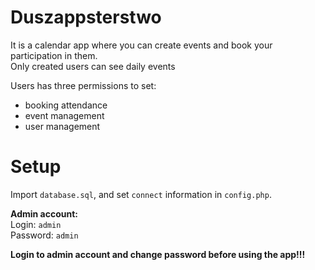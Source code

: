 # Duszappsterstwo
It is a calendar app where you can create events and book your participation in them.  
Only created users can see daily events  
  
Users has three permissions to set:  
* booking attendance
* event management
* user management
  
# Setup  
Import `database.sql`, and set `connect` information in `config.php`.  
  
**Admin account:**  
Login: `admin`  
Password: `admin`  
  
**Login to admin account and change password before using the app!!!**
